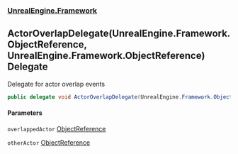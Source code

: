 ### [UnrealEngine.Framework](./UnrealEngine-Framework.md 'UnrealEngine.Framework')
## ActorOverlapDelegate(UnrealEngine.Framework.ObjectReference, UnrealEngine.Framework.ObjectReference) Delegate
Delegate for actor overlap events  
```csharp
public delegate void ActorOverlapDelegate(UnrealEngine.Framework.ObjectReference overlappedActor, UnrealEngine.Framework.ObjectReference otherActor);
```
#### Parameters
<a name='UnrealEngine-Framework-ActorOverlapDelegate(UnrealEngine-Framework-ObjectReference_UnrealEngine-Framework-ObjectReference)-overlappedActor'></a>
`overlappedActor` [ObjectReference](./ObjectReference.md 'UnrealEngine.Framework.ObjectReference')  
  
<a name='UnrealEngine-Framework-ActorOverlapDelegate(UnrealEngine-Framework-ObjectReference_UnrealEngine-Framework-ObjectReference)-otherActor'></a>
`otherActor` [ObjectReference](./ObjectReference.md 'UnrealEngine.Framework.ObjectReference')  
  

